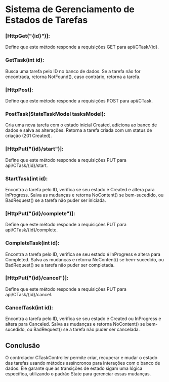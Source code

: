 # Sistema de Gerenciamento de Estados de Tarefas

### [HttpGet("{id}")]:
Define que este método responde a requisições GET para api/CTask/{id}.
### GetTask(int id):
Busca uma tarefa pelo ID no banco de dados. Se a tarefa não for encontrada, retorna NotFound(), caso contrário, retorna a tarefa.

### [HttpPost]:
Define que este método responde a requisições POST para api/CTask.
### PostTask(StateTaskModel tasksModel):
Cria uma nova tarefa com o estado inicial Created, adiciona ao banco de dados e salva as alterações. Retorna a tarefa criada com um status de criação (201 Created).

### [HttpPut("{id}/start")]:
Define que este método responde a requisições PUT para api/CTask/{id}/start.
### StartTask(int id):
Encontra a tarefa pelo ID, verifica se seu estado é Created e altera para InProgress. Salva as mudanças e retorna NoContent() se bem-sucedido, ou BadRequest() se a tarefa não puder ser iniciada.

### [HttpPut("{id}/complete")]:
Define que este método responde a requisições PUT para api/CTask/{id}/complete.
### CompleteTask(int id):
Encontra a tarefa pelo ID, verifica se seu estado é InProgress e altera para Completed. Salva as mudanças e retorna NoContent() se bem-sucedido, ou BadRequest() se a tarefa não puder ser completada.

### [HttpPut("{id}/cancel")]:
Define que este método responde a requisições PUT para api/CTask/{id}/cancel.
### CancelTask(int id):
Encontra a tarefa pelo ID, verifica se seu estado é Created ou InProgress e altera para Canceled. Salva as mudanças e retorna NoContent() se bem-sucedido, ou BadRequest() se a tarefa não puder ser cancelada.

## Conclusão
O controlador CTaskController permite criar, recuperar e mudar o estado das tarefas usando métodos assíncronos para interações com o banco de dados. Ele garante que as transições de estado sigam uma lógica específica, utilizando o padrão State para gerenciar essas mudanças.

